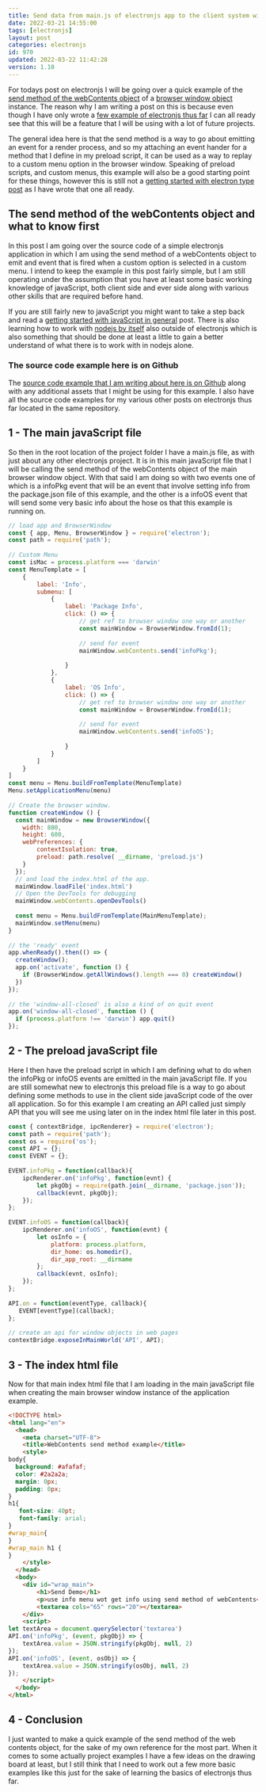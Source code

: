 ```yaml
---
title: Send data from main.js of electronjs app to the client system with the send method of webContents
date: 2022-03-21 14:55:00
tags: [electronjs]
layout: post
categories: electronjs
id: 970
updated: 2022-03-22 11:42:28
version: 1.10
---
```


For todays post on electronjs I will be going over a quick example of the [send method of the webContents object](https://www.electronjs.org/docs/latest/api/web-contents#contentssendchannel-args) of a [browser window object](/2022/02/14/electronjs-browser-window/) instance. The reason why I am writing a post on this is because even though I have only wrote a [few example of electronjs thus far](/categories/electronjs/) I can all ready see that this will be a feature that I will be using with a lot of future projects.

The general idea here is that the send method is a way to go about emitting an event for a render process, and so my attaching an event hander for a method that I define in my preload script, it can be used as a way to replay to a custom menu option in the browser window. Speaking of preload scripts, and custom menus, this example will also be a good starting point for these things, however this is still not a [getting started with electron type post](/2022/02/07/electronjs-hello-world/) as I have wrote that one all ready.

<!-- more -->

## The send method of the webContents object and what to know first

In this post I am going over the source code of a simple electronjs application in which I am using the send method of a webContents object to emit and event that is fired when a custom option is selected in a custom menu. I intend to keep the example in this post fairly simple, but I am still operating under the assumption that you have at least some basic working knowledge of javaScript, both client side and ever side along with various other skills that are required before hand.

If you are still fairly new to javaScript you might want to take a step back and read a [getting started with javaScript in general](/2018/11/27/js-getting-started/) post. There is also learning how to work with [nodejs by itself](/2017/04/05/nodejs-helloworld/) also outside of electronjs which is also something that should be done at least a little to gain a better understand of what there is to work with in nodejs alone.

### The source code example here is on Github

The [source code example that I am writing about here is on Github](https://github.com/dustinpfister/examples-electronjs/tree/master/for_post/electronjs-webcontents-send) along with any additional assets that I might be using for this example. I also have all the source code examples for my various other posts on electronjs thus far located in the same repository.

## 1 - The main javaScript file

So then in the root location of the project folder I have a main.js file, as with just about any other electronjs project. It is in this main javaScript file that I will be calling the send method of the webContents object of the main browser window object. With that said I am doing so with two events one of which is a infoPkg event that will be an event that involve setting info from the package.json file of this example, and the other is a infoOS event that will send some very basic info about the hose os that this example is running on.

```js
// load app and BrowserWindow
const { app, Menu, BrowserWindow } = require('electron');
const path = require('path');
 
// Custom Menu
const isMac = process.platform === 'darwin'
const MenuTemplate = [
    {
        label: 'Info',
        submenu: [
            {
                label: 'Package Info',
                click: () => {
                    // get ref to browser window one way or another
                    const mainWindow = BrowserWindow.fromId(1);
                    
                    // send for event
                    mainWindow.webContents.send('infoPkg');
                    
                }
            },
            {
                label: 'OS Info',
                click: () => {
                    // get ref to browser window one way or another
                    const mainWindow = BrowserWindow.fromId(1);
                    
                    // send for event
                    mainWindow.webContents.send('infoOS');
                    
                }
            }
        ]
    }
]
const menu = Menu.buildFromTemplate(MenuTemplate)
Menu.setApplicationMenu(menu)
 
// Create the browser window.
function createWindow () {
  const mainWindow = new BrowserWindow({
    width: 800,
    height: 600,
    webPreferences: {
        contextIsolation: true,
        preload: path.resolve( __dirname, 'preload.js')
    }
  });
  // and load the index.html of the app.
  mainWindow.loadFile('index.html')
  // Open the DevTools for debugging
  mainWindow.webContents.openDevTools()
 
  const menu = Menu.buildFromTemplate(MainMenuTemplate);
  mainWindow.setMenu(menu)
}
 
// the 'ready' event
app.whenReady().then(() => {
  createWindow();
  app.on('activate', function () {
    if (BrowserWindow.getAllWindows().length === 0) createWindow()
  })
});
 
// the 'window-all-closed' is also a kind of on quit event
app.on('window-all-closed', function () {
  if (process.platform !== 'darwin') app.quit()
});
```

## 2 - The preload javaScript file

Here I then have the preload script in which I am defining what to do when the infoPkg or infoOS events are emitted in the main javaScript file. If you are still somewhat new to electronjs this preload file is a way to go about defining some methods to use in the client side javaScript code of the over all application. So for this example I am creating an API called just simply API that you will see me using later on in the index html file later in this post.

```js
const { contextBridge, ipcRenderer} = require('electron');
const path = require('path');
const os = require('os');
const API = {};
const EVENT = {};
 
EVENT.infoPkg = function(callback){
    ipcRenderer.on('infoPkg', function(evnt) {
        let pkgObj = require(path.join(__dirname, 'package.json'));
        callback(evnt, pkgObj);
    });
};
 
EVENT.infoOS = function(callback){
    ipcRenderer.on('infoOS', function(evnt) {
        let osInfo = {
            platform: process.platform,
            dir_home: os.homedir(),
            dir_app_root: __dirname
        };
        callback(evnt, osInfo);
    });
};
 
API.on = function(eventType, callback){
   EVENT[eventType](callback);
};
 
// create an api for window objects in web pages
contextBridge.exposeInMainWorld('API', API);
```

## 3 - The index html file

Now for that main index html file that I am loading in the main javaScript file when creating the main browser window instance of the application example.

```html
<!DOCTYPE html>
<html lang="en">
  <head>
    <meta charset="UTF-8">
    <title>WebContents send method example</title>
    <style>
body{
  background: #afafaf;
  color: #2a2a2a;
  margin: 0px;
  padding: 0px;
}
h1{
   font-size: 40pt;
   font-family: arial;
}
#wrap_main{
}
#wrap_main h1 {
}
    </style>
  </head>
  <body>
    <div id="wrap_main">
        <h1>Send Demo</h1>
        <p>use info menu wot get info using send method of webContents</p>
        <textarea cols="65" rows="20"></textarea>
    </div>
    <script>
let textArea = document.querySelector('textarea')
API.on('infoPkg', (event, pkgObj) => {
    textArea.value = JSON.stringify(pkgObj, null, 2)
});
API.on('infoOS', (event, osObj) => {
    textArea.value = JSON.stringify(osObj, null, 2)
});
    </script>
  </body>
</html>
```

## 4 - Conclusion

I just wanted to make a quick example of the send method of the web contents object, for the sake of my own reference for the most part. When it comes to some actually project examples I have a few ideas on the drawing board at least, but I still think that I need to work out a few more basic examples like this just for the sake of learning the basics of electronjs thus far.
